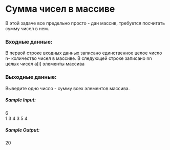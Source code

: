 # Сумма чисел в массиве

В этой задаче все предельно просто - дан массив, требуется посчитать сумму чисел в нем.  

### Входные данные:
В первой строке входных данных записано единственное целое число n- количество чисел в массиве.
В следующей строке записано nn целых чисел a[i] элементы массива

### Выходные данные:

Выведите одно число - сумму всех элементов массива.

##### Sample Input:

6  
1 3 4 3 5 4  

##### Sample Output:

20
